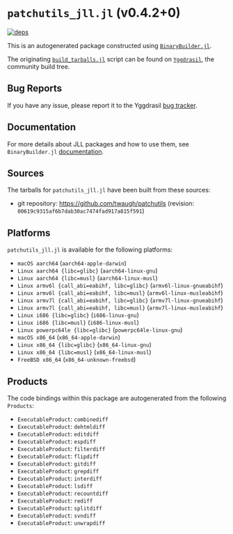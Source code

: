 # `patchutils_jll.jl` (v0.4.2+0)

[![deps](https://juliahub.com/docs/patchutils_jll/deps.svg)](https://juliahub.com/ui/Packages/General/patchutils_jll/)

This is an autogenerated package constructed using [`BinaryBuilder.jl`](https://github.com/JuliaPackaging/BinaryBuilder.jl).

The originating [`build_tarballs.jl`](https://github.com/JuliaPackaging/Yggdrasil/blob/396a09758a9dda93c13637d19c791fc3af9f18a4/P/patchutils/build_tarballs.jl) script can be found on [`Yggdrasil`](https://github.com/JuliaPackaging/Yggdrasil/), the community build tree.

## Bug Reports

If you have any issue, please report it to the Yggdrasil [bug tracker](https://github.com/JuliaPackaging/Yggdrasil/issues).

## Documentation

For more details about JLL packages and how to use them, see `BinaryBuilder.jl` [documentation](https://docs.binarybuilder.org/stable/jll/).

## Sources

The tarballs for `patchutils_jll.jl` have been built from these sources:

* git repository: https://github.com/twaugh/patchutils (revision: `00619c9315af6b7dab30ac7474fad917a815f591`)

## Platforms

`patchutils_jll.jl` is available for the following platforms:

* `macOS aarch64` (`aarch64-apple-darwin`)
* `Linux aarch64 {libc=glibc}` (`aarch64-linux-gnu`)
* `Linux aarch64 {libc=musl}` (`aarch64-linux-musl`)
* `Linux armv6l {call_abi=eabihf, libc=glibc}` (`armv6l-linux-gnueabihf`)
* `Linux armv6l {call_abi=eabihf, libc=musl}` (`armv6l-linux-musleabihf`)
* `Linux armv7l {call_abi=eabihf, libc=glibc}` (`armv7l-linux-gnueabihf`)
* `Linux armv7l {call_abi=eabihf, libc=musl}` (`armv7l-linux-musleabihf`)
* `Linux i686 {libc=glibc}` (`i686-linux-gnu`)
* `Linux i686 {libc=musl}` (`i686-linux-musl`)
* `Linux powerpc64le {libc=glibc}` (`powerpc64le-linux-gnu`)
* `macOS x86_64` (`x86_64-apple-darwin`)
* `Linux x86_64 {libc=glibc}` (`x86_64-linux-gnu`)
* `Linux x86_64 {libc=musl}` (`x86_64-linux-musl`)
* `FreeBSD x86_64` (`x86_64-unknown-freebsd`)

## Products

The code bindings within this package are autogenerated from the following `Products`:

* `ExecutableProduct`: `combinediff`
* `ExecutableProduct`: `dehtmldiff`
* `ExecutableProduct`: `editdiff`
* `ExecutableProduct`: `espdiff`
* `ExecutableProduct`: `filterdiff`
* `ExecutableProduct`: `flipdiff`
* `ExecutableProduct`: `gitdiff`
* `ExecutableProduct`: `grepdiff`
* `ExecutableProduct`: `interdiff`
* `ExecutableProduct`: `lsdiff`
* `ExecutableProduct`: `recountdiff`
* `ExecutableProduct`: `rediff`
* `ExecutableProduct`: `splitdiff`
* `ExecutableProduct`: `svndiff`
* `ExecutableProduct`: `unwrapdiff`

